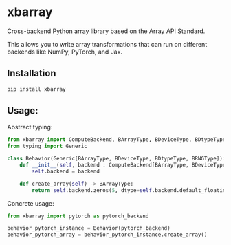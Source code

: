 # xbarray
Cross-backend Python array library based on the Array API Standard.

This allows you to write array transformations that can run on different backends like NumPy, PyTorch, and Jax.

## Installation

```bash
pip install xbarray
```

## Usage:

Abstract typing:

```python
from xbarray import ComputeBackend, BArrayType, BDeviceType, BDtypeType, BRNGType
from typing import Generic

class Behavior(Generic[BArrayType, BDeviceType, BDtypeType, BRNGType]):
    def __init__(self, backend : ComputeBackend[BArrayType, BDeviceType, BDtypeType, BRNGType]) -> None:
        self.backend = backend

    def create_array(self) -> BArrayType:
        return self.backend.zeros(5, dtype=self.backend.default_floating_dtype)
```

Concrete usage:

```python
from xbarray import pytorch as pytorch_backend

behavior_pytorch_instance = Behavior(pytorch_backend)
behavior_pytorch_array = behavior_pytorch_instance.create_array()
```